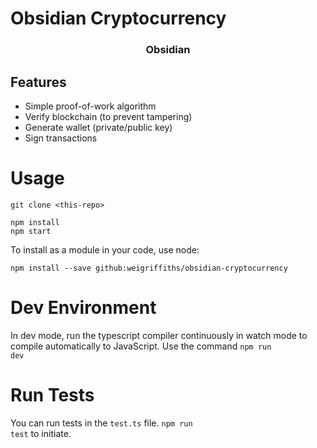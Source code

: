 # Obsidian Cryptocurrency

<h3 align="center">Obsidian</h3>

## Features

* Simple proof-of-work algorithm
* Verify blockchain (to prevent tampering)
* Generate wallet (private/public key)
* Sign transactions

# Usage

```
git clone <this-repo>

npm install
npm start
```

To install as a module in your code, use node:
```
npm install --save github:weigriffiths/obsidian-cryptocurrency
```

# Dev Environment
In dev mode, run the typescript compiler continuously in watch mode to compile automatically to JavaScript. Use the command <code>npm run dev</code>

# Run Tests
You can run tests in the <code>test.ts</code> file. <code>npm run test</code> to initiate.

